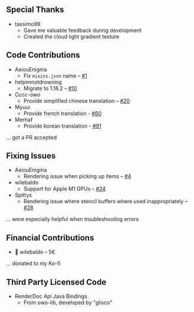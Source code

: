## Special Thanks

- tassimo99
   - Gave me valuable feedback during development
   - Created the cloud light gradient texture

## Code Contributions

 - AeiouEnigma
   - Fix `mixins.json` name – [#1](https://github.com/Qendolin/better-clouds/pull/1)
 - helpimnotdrowning
   - Migrate to 1.18.2 – [#10](https://github.com/Qendolin/better-clouds/pull/10)
 - Cccc-owo
   - Provide simplified chinese translation – [#20](https://github.com/Qendolin/better-clouds/pull/20)
 - Myuui
   - Provide french translation - [#60](https://github.com/Qendolin/better-clouds/pull/60)
 - Merhaf
   - Provide korean translation - [#91](https://github.com/Qendolin/better-clouds/pull/91)

... got a PR accepted
 
## Fixing Issues

 - AeiouEnigma
   - Rendering issue when picking up items – [#4](https://github.com/Qendolin/better-clouds/issues/4)
 - wilebaldo
   - Support for Apple M1 GPUs – [#24](https://github.com/Qendolin/better-clouds/issues/24)
 - Spittys
   - Rendering issue where stencil buffers where used inappropriately – [#28](https://github.com/Qendolin/better-clouds/issues/28)

... were especially helpful when troubleshooting errors

## Financial Contributions
    
 - 👑 wilebaldo – 5€

... donated to my Ko-fi

## Third Party Licensed Code

 - RenderDoc Api Java Bindings
   - From owo-lib, developed by "glisco"
